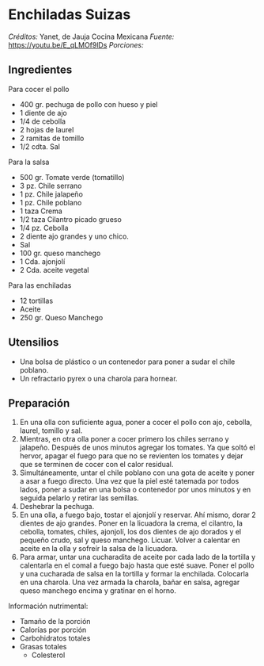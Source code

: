 # Enchiladas Suizas

*Créditos:* Yanet, de Jauja Cocina Mexicana
*Fuente:* https://youtu.be/E_qLMOf9lDs
*Porciones:*


## Ingredientes

Para cocer el pollo
- 400 gr. pechuga de pollo con hueso y piel
- 1 diente de ajo
- 1/4 de cebolla
- 2 hojas de laurel
- 2 ramitas de tomillo
- 1/2 cdta. Sal

Para la salsa
- 500 gr. Tomate verde (tomatillo)
- 3 pz. Chile serrano
- 1 pz. Chile jalapeño
- 1 pz. Chile poblano
- 1 taza Crema
- 1/2 taza Cilantro picado grueso
- 1/4 pz. Cebolla
- 2 diente ajo grandes y uno chico.
- Sal
- 100 gr. queso manchego
- 1 Cda. ajonjolí
- 2 Cda. aceite vegetal

Para las enchiladas
- 12 tortillas
- Aceite
- 250 gr. Queso Manchego

## Utensilios

- Una bolsa de plástico o un contenedor para poner a sudar el chile poblano.
- Un refractario pyrex o una charola para hornear.

## Preparación

1. En una olla con suficiente agua, poner a cocer el pollo con ajo, cebolla, laurel, tomillo y sal. 
2. Mientras, en otra olla poner a cocer primero los chiles serrano y jalapeño. Después de unos minutos agregar los tomates. Ya que soltó el hervor, apagar el fuego para que no se revienten los tomates y dejar que se terminen de cocer con el calor residual.
3. Simultáneamente, untar el chile poblano con una gota de aceite y poner a asar a fuego directo. Una vez que la piel esté tatemada por todos lados, poner a sudar en una bolsa o contenedor por unos minutos y en seguida pelarlo y retirar las semillas. 
4. Deshebrar la pechuga. 
5. En una olla, a fuego bajo, tostar el ajonjolí y reservar. Ahí mismo, dorar 2 dientes de ajo grandes. Poner en la licuadora la crema, el cilantro, la cebolla, tomates, chiles, ajonjolí, los dos dientes de ajo dorados y el pequeño crudo, sal y queso manchego. Licuar. Volver a calentar en aceite en la olla y sofreír la salsa de la licuadora.
6. Para armar, untar una cucharadita de aceite por cada lado de la tortilla y calentarla en el comal a fuego bajo hasta que esté suave. Poner el pollo y una cucharada de salsa en la tortilla y formar la enchilada. Colocarla en una charola. Una vez armada la charola, bañar en salsa, agregar queso manchego encima y gratinar en el horno.

Información nutrimental:

- Tamaño de la porción
- Calorías por porción
- Carbohidratos totales
- Grasas totales
  - Colesterol

